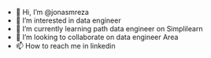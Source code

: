 - 👋 Hi, I’m @jonasmreza
- 👀 I’m interested in data engineer
- 🌱 I’m currently learning path data engineer on Simplilearn
- 💞️ I’m looking to collaborate on data engineer Area
- 📫 How to reach me in linkedin

<!---
jonasmreza/jonasmreza is a ✨ special ✨ repository because its `README.md` (this file) appears on your GitHub profile.
You can click the Preview link to take a look at your changes.
--->
